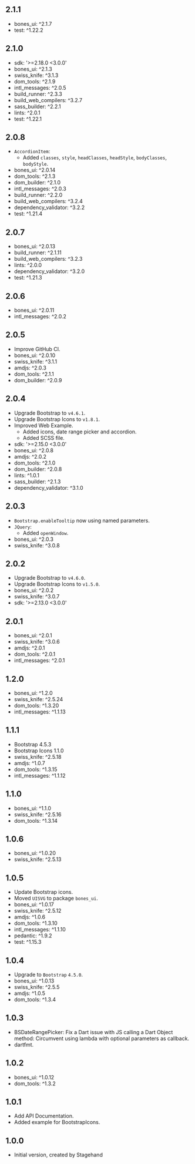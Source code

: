 ## 2.1.1

- bones_ui: ^2.1.7
- test: ^1.22.2

## 2.1.0

- sdk: '>=2.18.0 <3.0.0'
- bones_ui: ^2.1.3
- swiss_knife: ^3.1.3
- dom_tools: ^2.1.9
- intl_messages: ^2.0.5
- build_runner: ^2.3.3
- build_web_compilers: ^3.2.7
- sass_builder: ^2.2.1
- lints: ^2.0.1
- test: ^1.22.1

## 2.0.8

- `AccordionItem`:
  - Added `classes`, `style`, `headClasses`, `headStyle`, `bodyClasses`, `bodyStyle`.
- bones_ui: ^2.0.14
- dom_tools: ^2.1.3
- dom_builder: ^2.1.0
- intl_messages: ^2.0.3
- build_runner: ^2.2.0
- build_web_compilers: ^3.2.4
- dependency_validator: ^3.2.2
- test: ^1.21.4

## 2.0.7

- bones_ui: ^2.0.13
- build_runner: ^2.1.11
- build_web_compilers: ^3.2.3
- lints: ^2.0.0
- dependency_validator: ^3.2.0
- test: ^1.21.3

## 2.0.6

- bones_ui: ^2.0.11
- intl_messages: ^2.0.2

## 2.0.5

- Improve GitHub CI.
- bones_ui: ^2.0.10
- swiss_knife: ^3.1.1
- amdjs: ^2.0.3
- dom_tools: ^2.1.1
- dom_builder: ^2.0.9

## 2.0.4

- Upgrade Bootstrap to `v4.6.1`.
- Upgrade Bootstrap Icons to `v1.8.1`.
- Improved Web Example.
  - Added icons, date range picker and accordion.
  - Added SCSS file.
- sdk: '>=2.15.0 <3.0.0'
- bones_ui: ^2.0.8
- amdjs: ^2.0.2
- dom_tools: ^2.1.0
- dom_builder: ^2.0.8
- lints: ^1.0.1
- sass_builder: ^2.1.3
- dependency_validator: ^3.1.0

## 2.0.3

- `Bootstrap.enableTooltip` now using named parameters.
- `JQuery`:
  - Added `openWindow`.
- bones_ui: ^2.0.3
- swiss_knife: ^3.0.8

## 2.0.2

- Upgrade Bootstrap to `v4.6.0`.
- Upgrade Bootstrap Icons to `v1.5.0`.
- bones_ui: ^2.0.2
- swiss_knife: ^3.0.7
- sdk: '>=2.13.0 <3.0.0'

## 2.0.1

- bones_ui: ^2.0.1
- swiss_knife: ^3.0.6
- amdjs: ^2.0.1
- dom_tools: ^2.0.1
- intl_messages: ^2.0.1

## 1.2.0

- bones_ui: ^1.2.0
- swiss_knife: ^2.5.24
- dom_tools: ^1.3.20
- intl_messages: ^1.1.13

## 1.1.1

- Bootstrap 4.5.3
- Bootstrap Icons 1.1.0
- swiss_knife: ^2.5.18
- amdjs: ^1.0.7
- dom_tools: ^1.3.15
- intl_messages: ^1.1.12

## 1.1.0

- bones_ui: ^1.1.0
- swiss_knife: ^2.5.16
- dom_tools: ^1.3.14

## 1.0.6

- bones_ui: ^1.0.20
- swiss_knife: ^2.5.13

## 1.0.5

- Update Bootstrap icons.
- Moved `UISVG` to package `bones_ui`.
- bones_ui: ^1.0.17
- swiss_knife: ^2.5.12
- amdjs: ^1.0.6
- dom_tools: ^1.3.10
- intl_messages: ^1.1.10
- pedantic: ^1.9.2
- test: ^1.15.3

##  1.0.4

- Upgrade to `Bootstrap` `4.5.0`.
- bones_ui: ^1.0.13
- swiss_knife: ^2.5.5
- amdjs: ^1.0.5
- dom_tools: ^1.3.4

## 1.0.3

- BSDateRangePicker: Fix a Dart issue with JS calling a Dart Object method:
    Circumvent using lambda with optional parameters as callback.
- dartfmt.

## 1.0.2

- bones_ui: ^1.0.12
- dom_tools: ^1.3.2

## 1.0.1

- Add API Documentation.
- Added example for BootstrapIcons.

## 1.0.0

- Initial version, created by Stagehand
